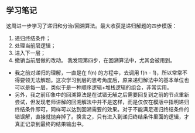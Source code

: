 ## 学习笔记

这周进一步学习了递归和分治/回溯算法。最大收获是递归解题的四步模版：
1. 递归终结条件；
2. 处理当前层逻辑；
3. 进入下一层；
4. 撤销当前层做的改动。
我发现第四步，在回溯算法中，尤其会被用到。

- 我之前对递归的理解，一直是在 f(n) 的方程中，去调用 f(n - 1)，所以常常不得要领无法解题。这次学习到层的思考角度后，原来递归解法中的基本单位也可以是每一层，类似于是一种顺序逻辑+堆栈逻辑的组合，非常实用。
- 另外，我之前印象中的回溯算法是在试错无解之后需要回复到之前的节点重新尝试，但发现老师讲解的回溯解法中并不是这样，而是仅仅在模版中指明递归终结条件即可，同样可以达到回溯需要的效果。对于不能满足递归终结条件的错误解，直接就抛弃掉了。换言之，只有进入到递归终结条件里面的逻辑，才真正记录到最终的结果输出中。